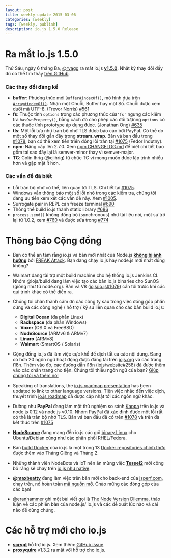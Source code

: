 ```yaml
---
layout: post
title: weekly-update 2015-03-06
categories: [weekly]
tags: [weekly, publish]
description: io.js 1.5.0 Release
---
```


# Ra mắt io.js 1.5.0

Thứ Sáu, ngày 6 tháng Ba, [@rvagg](https://github.com/rvagg) ra mắt io.js [**v1.5.0**](https://iojs.org/dist/latest/).  Nhật ký thay đổi đầy đủ có thể tìm thấy [trên GitHub](https://github.com/iojs/io.js/blob/v1.x/CHANGELOG.md).

### Các thay đổi đáng kể

* **buffer**: Phương thúc mới `Buffer#indexOf()`, mô hình dựa trên [`Array#indexOf()`](https://developer.mozilla.org/en-US/docs/Web/JavaScript/Reference/Global_Objects/Array/indexOf). Nhận một Chuỗi, Buffer hay một Số. Chuỗi được xem dưới mã UTF-8. (Trevor Norris) [#561](https://github.com/iojs/io.js/pull/561)
* **fs**: Thuộc tính `options` trong các phương thúc của`'fs'`  ngưng các kiểm tra `hasOwnProperty()`, bằng cách đó cho phép các đối tượnng `options` có các thuộc tính prototype áp dụng được. (Jonathan Ong) [#635](https://github.com/iojs/io.js/pull/635)
* **tls**: Một lỗi tựa như tràn bộ nhớ TLS được báo cáo bởi PayPal. Có thể do một số thay đổi gần đây trong  **stream_wrap**. Bản vá ban đầu trong [#1078](https://github.com/iojs/io.js/pull/1078), bạn có thể xem tiến triển đóng lỗi tràn tại [#1075](https://github.com/iojs/io.js/issues/1075) (Fedor Indutny).
* **npm**: Nâng cấp lên 2.7.0. Xem [npm CHANGELOG.md](https://github.com/npm/npm/blob/master/CHANGELOG.md#v270-2015-02-26) để biết chi tiết bao gồm tại sao đây lại là semver-minor thay vì semver-major.
* **TC**: Colin Ihrig (@cjihrig) từ chức TC vì mong muốn được lập trình nhiều hơn và gặp mặt ít hơn.

### Các vấn đề đã biết

* Lỗi tràn bộ nhớ có thể, liên quan tới TLS. Chi tiết tại [#1075](https://github.com/iojs/io.js/issues/1075).
* Windows vẫn thông báo một số lỗi nhỏ trong các kiểm tra, chúng tôi đang ưu tiên xem xét các vấn đề này. Xem [#1005](https://github.com/iojs/io.js/issues/1005).
* Surrogate pair in REPL can freeze terminal [#690](https://github.com/iojs/io.js/issues/690)
* Thông thể build io.js thành static library [#686](https://github.com/iojs/io.js/issues/686)
* `process.send()` không đồng bộ (synchronous) như tài liệu nói, một sự trở lại từ 1.0.2, xem [#760](https://github.com/iojs/io.js/issues/760) và được sửa trong [#774](https://github.com/iojs/io.js/issues/774)

# Thông báo Cộng đồng

* Bạn có thể an tâm rằng io.js và bản mới nhất của Node.js [**không bị ảnh hưởng**](https://strongloop.com/strongblog/are-node-and-io-js-affected-by-the-freak-attack-openssl-vulnerability/) bới [FREAK Attack](https://freakattack.com/).  Bạn đang chạy io.js hay node.js mới nhất đúng không?

* Walmart đang tài trợ một build machine cho hệ thống io.js Jenkins CI. Nhóm @iojs/build đang làm việc tạo các bản io.js binaries cho SunOS (giống như từ nodé.org). Bản vá V8 ([iojs/io.js#1079](https://github.com/iojs/io.js/pull/1079)) cần tới trước khi các qui trình khác có thể diễn ra. 
* Chúng tôi chân thành cảm ơn các công ty sau trong việc đóng góp phần cứng và các công nghệ / hỗ trợ / kỹ sư liên quan cho các bản build io.js:
  * **Digital Ocean** (đa phần Linux)
  * **Rackspace** (đa phần Windows)
  * **Voxer** (OS X và FreeBSD)
  * **NodeSource** (ARMv6 & ARMv7)
  * **Linaro** (ARMv8)
  * **Walmart** (SmartOS / Solaris)
* Cộng đồng io.js đã làm việc cực khổ để dịch tất cả các nội dung. Đang có hơn 20 ngôn ngữ hoạt động được đăng tải trên [iojs.org](http://iojs.org) và các  trang i18n. Thêm vào đó, các đường dẫn i18n ([iojs/website#258](https://github.com/iojs/website/pull/258)) đã được thêm vào các chân trang cho tiện. Chúng tôi thiếu ngôn ngữ của bạn? [Giúp chúng tôi và thêm nó!](https://github.com/iojs/website/blob/master/TRANSLATION.md)
* Speaking of translations, the [io.js roadmap presentation](http://roadmap.iojs.org/) has been updated to link to other language versions. Tiện việc nhắc đến việc dịch, thuyết trình [io.js roadmap](http://roadmap.iojs.org/) đã được cập nhật tới các ngôn ngữ khác.

* Dường như **PayPal** đang làm một thử nghiệm so sánh [Kappa](https://www.npmjs.com/package/kappa) trên io.js và node.js 0.12  và node.js v0.10. Nhóm PayPal đã xác định được một lỗi rất có thể là tràn bộ nhớ TLS. Bản vá ban đầu đã có trên [#1078](https://github.com/iojs/io.js/pull/1078) và trên đà kết thức trên [#1075](https://github.com/iojs/io.js/issues/1075)

* [**NodeSource**](http://nodesource.com) đang mang đến io.js các gói [binary Linux](https://nodesource.com/blog/nodejs-v012-iojs-and-the-nodesource-linux-repositories) cho Ubuntu/Debian cũng như các phân phối RHEL/Fedora.
* Bản [build Docker](https://registry.hub.docker.com/u/library/iojs/) của io.js là một trong 13 [Docker repositories chính thức](http://blog.docker.com/2015/03/thirteen-new-official-repositories-added-in-january-and-february/) được thêm vào Tháng Giêng và Tháng 2.

* Những thành viên NodeBots và IoT nên ăn mừng việc [**Tessel2**](http://blog.technical.io/post/112787427217/tessel-2-new-hardware-for-the-tessel-ecosystem) mới công bố rằng sẽ chạy trên [io.js như native](http://blog.technical.io/post/112888410737/moving-faster-with-io-js).
* [**@maxbeatty**](https://twitter.com/maxbeatty) đang làm việc trên bản mới cho back-end của [jsperf.com](http://jsperf.com/), chạy trên, nó hoàn toàn [mã nguồn mở](https://github.com/jsperf/jsperf.com).  Chào mừng các đóng góp của các bạn!

* [@eranhammer](https://twitter.com/eranhammer) ghi một bài viết gọi là [The Node Version Dilemma](http://hueniverse.com/2015/03/02/the-node-version-dilemma/), thảo luận về các phiên bản của node.js/ io.js và các đề xuất lúc nào và cái nào để dùng chúng.



# Các hỗ trợ mới cho io.js

* **[scrypt](https://npmjs.com/scrypt)** hỗ trợ io.js. Xem thêm: [GitHub issue](https://github.com/barrysteyn/node-scrypt/issues/39)
* **[proxyquire](https://github.com/thlorenz/proxyquire)** v1.3.2 ra mắt với hỗ trợ cho io.js.